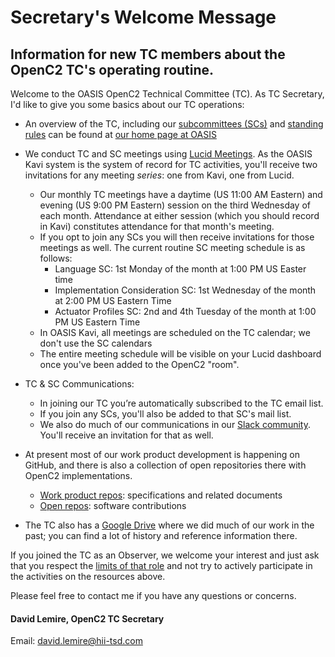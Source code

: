 # Secretary's Welcome Message
## Information for new TC members about the OpenC2 TC's operating routine.

Welcome to the OASIS OpenC2 Technical Committee (TC). As TC Secretary, I'd like to give you some basics about our TC operations:

* An overview of the TC, including our 
[subcommittees (SCs)](https://www.oasis-open.org/committees/tc_home.php?wg_abbrev=openc2#subcommittees) and 
[standing rules](https://www.oasis-open.org/committees/tc_home.php?wg_abbrev=openc2#other) can be found at 
[our home page at OASIS](https://www.oasis-open.org/committees/tc_home.php?wg_abbrev=openc2)

* We conduct TC and SC meetings using [Lucid Meetings](https://www.lucidmeetings.com). 
As the OASIS Kavi system is the system of record for TC activities, you'll receive 
two invitations for any meeting _series_: one from Kavi, one from Lucid. 
  * Our monthly TC meetings have a daytime (US 11:00 AM Eastern) and evening 
  (US 9:00 PM Eastern) session on the third Wednesday of each month. Attendance 
  at either session (which you should record in Kavi) constitutes attendance 
  for that month's meeting. 
  * If you opt to join any SCs you will then receive invitations for those 
  meetings as well. The current routine SC meeting schedule is as follows:
    * Language SC: 1st Monday of the month at 1:00 PM US Easter time
    * Implementation Consideration SC: 1st Wednesday of the month at 2:00 PM US Eastern Time
    * Actuator Profiles SC:  2nd and 4th Tuesday of the month at 1:00 PM US Eastern Time
  * In OASIS Kavi, all meetings are scheduled on the TC calendar; we don't use the SC calendars
  * The entire meeting schedule will be visible on your 
  Lucid dashboard once you've been added to the OpenC2 "room".
  
  
* TC & SC Communications:
  * In joining our TC you’re automatically subscribed to the TC email list. 
  * If you join any SCs, you'll also be added to that SC's mail list. 
  * We also do much of our communications in our [Slack community](https://openc2-community.slack.com). 
You'll receive an invitation for that as well.

* At present most of our work product development is happening on GitHub, 
and there is also a collection of open repositories there with OpenC2 implementations. 
  * [Work product repos](https://github.com/oasis-tcs?utf8=%E2%9C%93&q=openc2&type=&language=): specifications and related documents
  * [Open repos](https://github.com/oasis-open?utf8=%E2%9C%93&q=openc2-&type=&language=): software contributions

* The TC also has a [Google Drive](https://drive.google.com/drive/u/1/folders/0ByY7rMsnC7rrY1JEMlBLckNXTG8) 
where we did much of our work in the past; 
you can find a lot of history and reference information there.

If you joined the TC as an Observer, we welcome your interest and just ask that 
you respect the [limits of that role](https://www.oasis-open.org/committees/roles) 
and not try to actively participate in the activities on the resources above.

Please feel free to contact me if you have any questions or concerns.

#### David Lemire, OpenC2 TC Secretary

Email:  david.lemire@hii-tsd.com